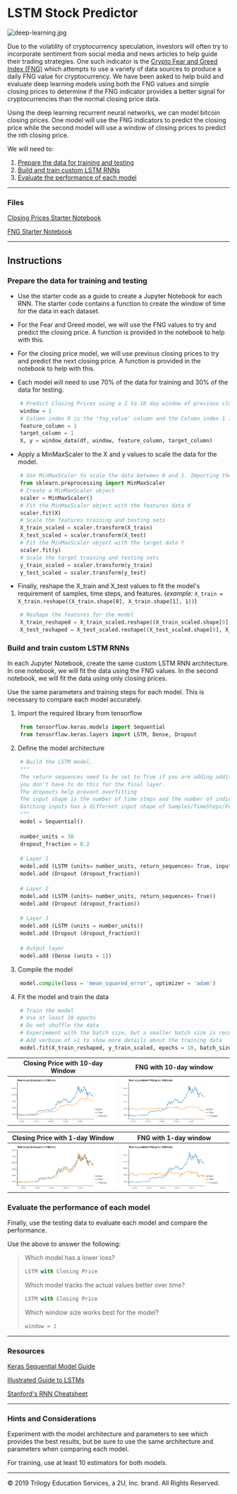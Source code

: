# LSTM Stock Predictor

![deep-learning.jpg](Images/deep-learning.jpg)

Due to the volatility of cryptocurrency speculation, investors will often try to incorporate sentiment from social media and news articles to help guide their trading strategies. One such indicator is the [Crypto Fear and Greed Index (FNG)](https://alternative.me/crypto/fear-and-greed-index/) which attempts to use a variety of data sources to produce a daily FNG value for cryptocurrency. We have been asked to help build and evaluate deep learning models using both the FNG values and simple closing prices to determine if the FNG indicator provides a better signal for cryptocurrencies than the normal closing price data.

Using the deep learning recurrent neural networks, we can model bitcoin closing prices. One model will use the FNG indicators to predict the closing price while the second model will use a window of closing prices to predict the nth closing price.

We will need to:

1. [Prepare the data for training and testing](#prepare-the-data-for-training-and-testing)
2. [Build and train custom LSTM RNNs](#build-and-train-custom-lstm-rnns)
3. [Evaluate the performance of each model](#evaluate-the-performance-of-each-model)

- - -

### Files

[Closing Prices Starter Notebook](Starter_Code/lstm_stock_predictor_closing.ipynb)

[FNG Starter Notebook](Starter_Code/lstm_stock_predictor_fng.ipynb)

- - -

## Instructions

### Prepare the data for training and testing

* Use the starter code as a guide to create a Jupyter Notebook for each RNN. The starter code contains a function to create the window of time for the data in each dataset.

* For the Fear and Greed model, we will use the FNG values to try and predict the closing price. A function is provided in the notebook to help with this.

* For the closing price model, we will use previous closing prices to try and predict the next closing price. A function is provided in the notebook to help with this.


* Each model will need to use 70% of the data for training and 30% of the data for testing.

```python
    # Predict Closing Prices using a 1 to 10 day window of previous closing prices
    window = 1
    # Column index 0 is the 'fng_value' column and the Column index 1 is the `Close` column
    feature_column = 1
    target_column = 1
    X, y = window_data(df, window, feature_column, target_column)
```

* Apply a MinMaxScaler to the X and y values to scale the data for the model.

```python
    # Use MinMaxScaler to scale the data between 0 and 1. Importing the MinMaxScaler from sklearn
    from sklearn.preprocessing import MinMaxScaler
    # Create a MinMaxScaler object
    scaler = MinMaxScaler()
    # Fit the MinMaxScaler object with the features data X
    scaler.fit(X)
    # Scale the features training and testing sets
    X_train_scaled = scaler.transform(X_train)
    X_test_scaled = scaler.transform(X_test)
    # Fit the MinMaxScaler object with the target data Y
    scaler.fit(y)
    # Scale the target training and testing sets
    y_train_scaled = scaler.transform(y_train)
    y_test_scaled = scaler.transform(y_test)
```

* Finally, reshape the X_train and X_test values to fit the model's requirement of samples, time steps, and features. (*example:* `X_train = X_train.reshape((X_train.shape[0], X_train.shape[1], 1))`)

```python
    # Reshape the features for the model
    X_train_reshaped = X_train_scaled.reshape((X_train_scaled.shape[0], X_train_scaled.shape[1], 1))
    X_test_reshaped = X_test_scaled.reshape((X_test_scaled.shape[0], X_test_scaled.shape[1], 1))
```

### Build and train custom LSTM RNNs

In each Jupyter Notebook, create the same custom LSTM RNN architecture. In one notebook, we will fit the data using the FNG values. In the second notebook, we will fit the data using only closing prices.

Use the same parameters and training steps for each model. This is necessary to compare each model accurately.

1. Import the required library from tensorflow</br>
    
```python
    from tensorflow.keras.models import Sequential
    from tensorflow.keras.layers import LSTM, Dense, Dropout
```
2. Define the model architecture</br>
   
```python
    # Build the LSTM model. 
    """
    The return sequences need to be set to True if you are adding additional LSTM layers, but 
    you don't have to do this for the final layer.
    The dropouts help prevent overfitting
    The input shape is the number of time steps and the number of indicators
    Batching inputs has a different input shape of Samples/TimeSteps/Features
    """
    model = Sequential()

    number_units = 30
    dropout_fraction = 0.2

    # Layer 1
    model.add (LSTM (units= number_units, return_sequences= True, input_shape= (X_train_reshaped.shape[1], 1)))
    model.add (Dropout (dropout_fraction))

    # Layer 2 
    model.add (LSTM (units= number_units, return_sequences= True))
    model.add (Dropout (dropout_fraction))

    # Layer 3
    model.add (LSTM (units = number_units))
    model.add (Dropout (dropout_fraction))

    # Output layer
    model.add (Dense (units = 1))
```
3. Compile the model</br>
   
```python
    model.compile(loss = 'mean_squared_error', optimizer = 'adam')
```
4. Fit the model and train the data</br>

```python
    # Train the model
    # Use at least 10 epochs
    # Do not shuffle the data
    # Experiement with the batch size, but a smaller batch size is recommended
    # Add verbose of >1 to show more details about the training data
    model.fit(X_train_reshaped, y_train_scaled, epochs = 10, batch_size = 5, shuffle = False)
```  
    
 | Closing Price with 10-day Window    | FNG with 10-day window              |
 | ----------------------------------- | ----------------------------------- |
 | <img src="Images/window_10_closing.png" width="400" />  | <img src="Images/window_10_fng.png" width="400" />  |
 
 | Closing Price with 1-day Window    | FNG with 1-day window                |
 | ----------------------------------- | ----------------------------------- |
 | <img src="Images/window_1_closing.png" width="400" />  | <img src="Images/window_1_fng.png" width="400" />  |
 

### Evaluate the performance of each model

Finally, use the testing data to evaluate each model and compare the performance.

Use the above to answer the following:

> Which model has a lower loss?
> ```python
> LSTM with Closing Price
> ``` 
> Which model tracks the actual values better over time?
> ```python
> LSTM with Closing Price
> ```
> Which window size works best for the model?
> ```python
> window = 1
> ```
- - -

### Resources

[Keras Sequential Model Guide](https://keras.io/getting-started/sequential-model-guide/)

[Illustrated Guide to LSTMs](https://towardsdatascience.com/illustrated-guide-to-lstms-and-gru-s-a-step-by-step-explanation-44e9eb85bf21)

[Stanford's RNN Cheatsheet](https://stanford.edu/~shervine/teaching/cs-230/cheatsheet-recurrent-neural-networks)

- - -

### Hints and Considerations

Experiment with the model architecture and parameters to see which provides the best results, but be sure to use the same architecture and parameters when comparing each model.

For training, use at least 10 estimators for both models.

- - -

© 2019 Trilogy Education Services, a 2U, Inc. brand. All Rights Reserved.

